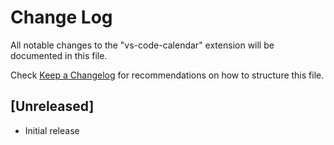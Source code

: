 # Change Log

All notable changes to the "vs-code-calendar" extension will be documented in this file.

Check [Keep a Changelog](http://keepachangelog.com/) for recommendations on how to structure this file.

## [Unreleased]

- Initial release